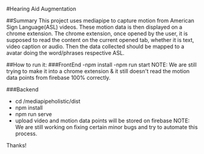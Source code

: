 #Hearing Aid Augmentation

##Summary
This project uses mediapipe to capture motion from American Sign Language(ASL) videos. These motion data is then displayed on a chrome extension. The chrome extension, once opened by the user, it is supposed to read the content on the current opened tab, whether it is text, video caption or audio. Then the data collected should be mapped to a avatar doing the word/phrases respective ASL. 

##How to run it:
###FrontEnd
 -npm install
 -npm run start
 NOTE: We are still trying to make it into a chrome extension & it still doesn't read the motion data points from firebase 100% correctly.
 
###Backend
- cd /mediapipeholistic/dist
- npm install
- npm run serve
- upload video and motion data points will be stored on firebase
NOTE: We are still working on fixing certain minor bugs and try to automate this process.

Thanks!
